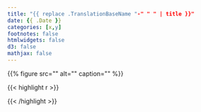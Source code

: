 ```yaml
---
title: "{{ replace .TranslationBaseName "-" " " | title }}"
date: {{ .Date }}
categories: [x,y]
footnotes: false
htmlwidgets: false
d3: false
mathjax: false
---
```



{{% figure src="" alt="" caption="" %}}


{{< highlight r >}}


{{< /highlight >}}

